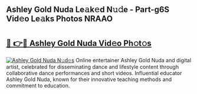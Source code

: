 ## Ashley Gold Nuda Le𝚊k𝚎d N𝚞𝚍e - Part-g6S Vid𝚎o Le𝚊ks Photos NRAAO

# <h2><a href="http://fbdg06.evod.top/?m=Ashley+Gold+Nuda">🔗 👉🔴 Ashley Gold Nuda Vid𝚎o Ph𝚘t𝚘s</a></h2>

[![Ashley Gold Nuda N𝚞d𝚎s](https://i.imgur.com/8V9OHl7.gif)](http://fbdg06.evod.top/?m=Ashley+Gold+Nuda)
Online entertainer Ashley Gold Nuda and digital artist, celebrated for disseminating dance and lifestyle content through collaborative dance performances and short videos. Influential educator Ashley Gold Nuda, known for their innovative teaching methods and commitment to education. 
